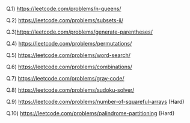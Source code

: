 Q.1) https://leetcode.com/problems/n-queens/ 

Q.2) https://leetcode.com/problems/subsets-ii/ 

Q.3)https://leetcode.com/problems/generate-parentheses/ 

Q.4) https://leetcode.com/problems/permutations/ 

Q.5) https://leetcode.com/problems/word-search/ 

Q.6) https://leetcode.com/problems/combinations/ 

Q.7) https://leetcode.com/problems/gray-code/ 

Q.8) https://leetcode.com/problems/sudoku-solver/ 

Q.9) https://leetcode.com/problems/number-of-squareful-arrays (Hard)

Q.10) https://leetcode.com/problems/palindrome-partitioning (Hard)